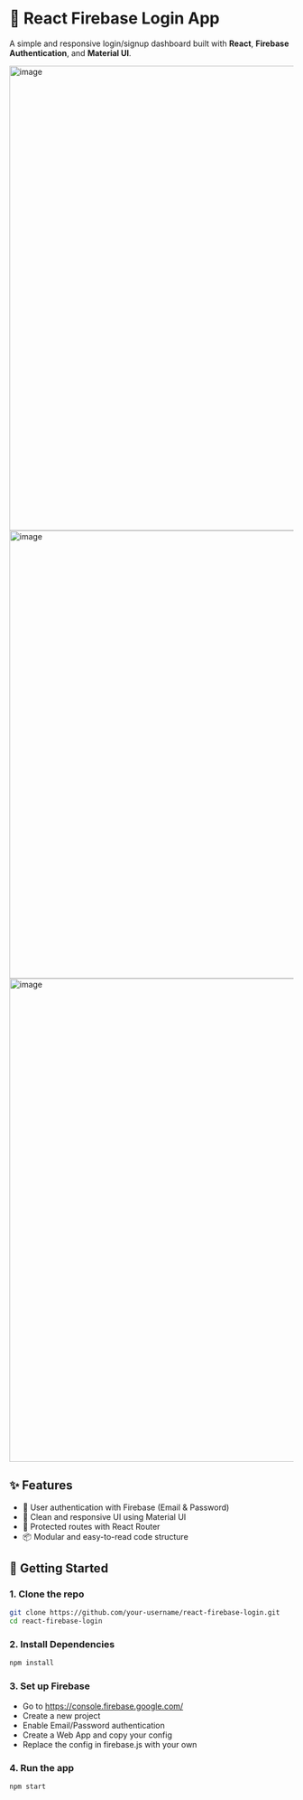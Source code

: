 # 🔐 React Firebase Login App

A simple and responsive login/signup dashboard built with **React**, **Firebase Authentication**, and **Material UI**.

<img width="1534" height="823" alt="image" src="https://github.com/user-attachments/assets/4e8eb61d-de94-4b29-8326-e8161a477bcd" />
<img width="970" height="793" alt="image" src="https://github.com/user-attachments/assets/21328f9b-facc-43b7-a5c8-8c80f7f80c09" />
<img width="1532" height="856" alt="image" src="https://github.com/user-attachments/assets/3066683e-0e45-450e-98c4-3655d4240828" />



## ✨ Features

- 🔐 User authentication with Firebase (Email & Password)
- 🎨 Clean and responsive UI using Material UI
- 🔄 Protected routes with React Router
- 📦 Modular and easy-to-read code structure

## 🚀 Getting Started

### 1. Clone the repo

```bash
git clone https://github.com/your-username/react-firebase-login.git
cd react-firebase-login
```

### 2. Install Dependencies

```bash
npm install
```

### 3. Set up Firebase

- Go to https://console.firebase.google.com/
- Create a new project
- Enable Email/Password authentication
- Create a Web App and copy your config
- Replace the config in firebase.js with your own

### 4. Run the app

```bash
npm start
```
